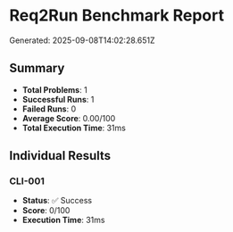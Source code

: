 # Req2Run Benchmark Report

Generated: 2025-09-08T14:02:28.651Z

## Summary
- **Total Problems**: 1
- **Successful Runs**: 1
- **Failed Runs**: 0
- **Average Score**: 0.00/100
- **Total Execution Time**: 31ms

## Individual Results
### CLI-001
- **Status**: ✅ Success
- **Score**: 0/100
- **Execution Time**: 31ms


